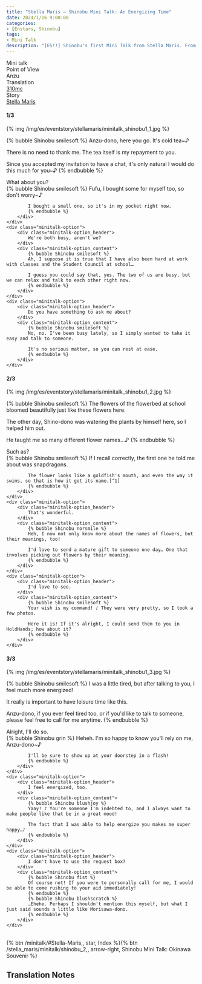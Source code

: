 ```yaml
---
title: "Stella Maris – Shinobu Mini Talk: An Energizing Time"
date: 2024/1/16 9:00:00
categories:
- [Enstars, Shinobu]
tags:
- Mini Talk
description: "[ES!!] Shinobu's first Mini Talk from Stella Maris. From Anzu's POV."
---
```

<div class="three-wrapper" style="--storyColor:#5ac189;--storyColor-rgb:90,193,137;--storyColor-h:147.4;--storyColor-s:45.4%;--storyColor-l:55.5%;">
    <div class="info-area">
        <div class="info">
            <div class="info-item characters">
                <div class="label">
                    Mini talk
                </div>
                <div class="value">
								<a href="/categories/Enstars/Shinobu" character="Shinobu"></a>
                </div>
            </div>
            <div class="info-item one">
                <div class="label">
                    Point of View
                </div>
                <div class="value">
                    Anzu
                </div>
            </div>
            <div class="info-item two">
                <div class="label">
                    Translation
                </div>
                <div class="value">
                    <a href="/about">310mc</a>
                </div>
            </div>
            <div class="info-item three">
                <div class="label">
                   Story
                </div>
                <div class="value">
                    <a href="/stella_maris">Stella Maris</a>
                </div>
            </div>
        </div>
    </div>
</div>

<!-- more -->

#### <div mt="rare"></div> 1/3

{% img /img/es/eventstory/stellamaris/minitalk_shinobu1_1.jpg %}

{% bubble Shinobu smilesoft %}
Anzu-dono, here you go. It's cold tea~♪

There is no need to thank me. The tea itself is my repayment to you.

Since you accepted my invitation to have a chat, it's only natural I would do this much for you~♪
{% endbubble %}

<div class="minitalk" character="Anzu">
    <div class="minitalk-option">
        <div class="minitalk-option_header">
            What about you?
        </div>
        <div class="minitalk-option_content">
            {% bubble Shinobu smilesoft %}
            Fufu, I bought some for myself too, so don't worry~♪

            I bought a small one, so it's in my pocket right now.
			{% endbubble %}
        </div>
    </div>
    <div class="minitalk-option">
        <div class="minitalk-option_header">
            We're both busy, aren't we?
        </div>
        <div class="minitalk-option_content">
            {% bubble Shinobu smilesoft %}
            Ah, I suppose it is true that I have also been hard at work with classes and the Student Council at school…

            I guess you could say that, yes. The two of us are busy, but we can relax and talk to each other right now.
			{% endbubble %}
        </div>
    </div>
    <div class="minitalk-option">
        <div class="minitalk-option_header">
            Do you have something to ask me about?
        </div>
        <div class="minitalk-option_content">
            {% bubble Shinobu smilesoft %}
            No, no. I've been busy lately, so I simply wanted to take it easy and talk to someone.

            It's no serious matter, so you can rest at ease.
			{% endbubble %}
        </div>
    </div>
</div>

#### <div mt="rare"></div> 2/3

{% img /img/es/eventstory/stellamaris/minitalk_shinobu1_2.jpg %}

{% bubble Shinobu smilesoft %}
The flowers of the flowerbed at school bloomed beautifully just like these flowers here.

The other day, Shino-dono was watering the plants by himself here, so I helped him out.

He taught me so many different flower names…♪
{% endbubble %}

<div class="minitalk" character="Anzu">
    <div class="minitalk-option">
        <div class="minitalk-option_header">
            Such as?
        </div>
        <div class="minitalk-option_content">
            {% bubble Shinobu smilesoft %}
            If I recall correctly, the first one he told me about was snapdragons.

            The flower looks like a goldfish's mouth, and even the way it swims, so that is how it got its name.[^1]
			{% endbubble %}
        </div>
    </div>
    <div class="minitalk-option">
        <div class="minitalk-option_header">
            That's wonderful.
        </div>
        <div class="minitalk-option_content">
            {% bubble Shinobu norsmile %}
            Heh, I now not only know more about the names of flowers, but their meanings, too!

            I'd love to send a mature gift to someone one day… One that involves picking out flowers by their meaning.
			{% endbubble %}
        </div>
    </div>
    <div class="minitalk-option">
        <div class="minitalk-option_header">
            I'd love to see.
        </div>
        <div class="minitalk-option_content">
            {% bubble Shinobu smilesoft %}
            Your wish is my command! ♪ They were very pretty, so I took a few photos.

            Here it is! If it's alright, I could send them to you in HoldHands; how about it?
			{% endbubble %}
        </div>
    </div>
</div>

#### <div mt="rare"></div> 3/3

{% img /img/es/eventstory/stellamaris/minitalk_shinobu1_3.jpg %}

{% bubble Shinobu smilesoft %}
I was a little tired, but after talking to you, I feel much more energized!

It really is important to have leisure time like this.

Anzu-dono, if you ever feel tired too, or if you'd like to talk to someone, please feel free to call for me anytime.
{% endbubble %}

<div class="minitalk" character="Anzu">
    <div class="minitalk-option">
        <div class="minitalk-option_header">
          Alright, I'll do so.
        </div>
        <div class="minitalk-option_content">
            {% bubble Shinobu grin %}
            Heheh. I'm so happy to know you'll rely on me, Anzu-dono~♪

            I'll be sure to show up at your doorstep in a flash!
			{% endbubble %}
        </div>
    </div>
    <div class="minitalk-option">
        <div class="minitalk-option_header">
            I feel energized, too.
        </div>
        <div class="minitalk-option_content">
            {% bubble Shinobu blushjoy %}
            Yaay! ♪ You're someone I'm indebted to, and I always want to make people like that be in a great mood!

            The fact that I was able to help energize you makes me super happy…♪
			{% endbubble %}
        </div>
    </div>
    <div class="minitalk-option">
        <div class="minitalk-option_header">
            I don't have to use the request box?
        </div>
        <div class="minitalk-option_content">
            {% bubble Shinobu fist %}
            Of course not! If you were to personally call for me, I would be able to come rushing to your aid immediately!
            {% endbubble %}
            {% bubble Shinobu blushscratch %}
            …Ehehe. Perhaps I shouldn't mention this myself, but what I just said sounds a little like Morisawa-dono.
			{% endbubble %}
        </div>
    </div>
</div>
<br>
<div toc>{% btn /minitalk/#Stella-Maris,, star, Index %}{% btn /stella_maris/minitalk/shinobu_2,, arrow-right, Shinobu Mini Talk: Okinawa Souvenir %}</div>


## Translation Notes

[^1]: In Japanese, snapdragons are <em>kingyosou</em>, as in goldfish plant.
